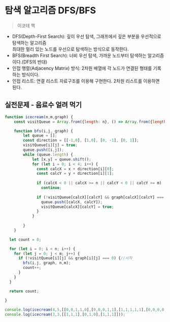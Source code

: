 # 탐색 알고리즘 DFS/BFS
> 이코테 책

- DFS(Depth-First Search): 깊이 우선 탐색, 그래프에서 깊은 부분을 우선적으로 탐색하는 알고리즘<br/>
  최대한 멀리 있는 노드를 우선으로 탐색하는 방식으로 동작한다.
- BFS(Breadth First Search): 너비 우선 탐색, 가까운 노드부터 탐색하는 알고리즘이다.(DFS의 반대)
- 인접 행렬(Adjacency Matrix) 방식: 2차원 배열에 각 노드가 연결된 형태를 기록하는 방식이다.
- 인접 리스트: 연결 리스트 자료구조를 이용해 구현한다. 2차원 리스트를 이용하면 된다.

## 실전문제 - 음료수 얼려 먹기
```javascript
function icecream(n,m,graph) {
    const visitQueue = Array.from({length: n}, () => Array.from({length: m}, () => false));

    function bfs(i,j, graph) {
        let queue = [];
        const direction = [[-1,0], [1,0], [0, -1], [0, 1]];
        visitQueue[i][j] = true;
        queue.push([i,j]);    
        while (queue.length) {
            let [x,y] = queue.shift();
            for (let i = 0; i < 4; i++) {
              const calcX = x + direction[i][0];
              const calcY = y + direction[i][1];
        
              if (calcX < 0 || calcX >= n || calcY < 0 || calcY >= m)
                continue;
        
              if (!visitQueue[calcX][calcY] && graph[calcX][calcY] === 0) {
                queue.push([calcX, calcY]);
                visitQueue[calcX][calcY] = true;
              }
            }
            
        }
    }

  let count = 0;

  for (let i = 0; i < n; i++) {
    for (let j = 0; j < m; j++) {
      if (!visitQueue[i][j] && graph[i][j] === 0) {//시작
        bfs(i,j, graph, n,m);
        count++;
      }
    }
  }

  return count;
    
}

console.log(icecream(4,5,[[0,0,1,1,0],[0,0,0,1,1],[1,1,1,1,1],[0,0,0,0,0]]));
console.log(icecream(3,3,[[1,1,1],[0,1,0],[1,1,1]]));
```
